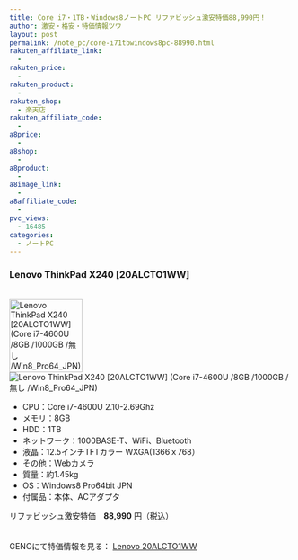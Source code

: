```yaml
---
title: Core i7・1TB・Windows8ノートPC リファビッシュ激安特価88,990円！
author: 激安・格安・特価情報ツウ
layout: post
permalink: /note_pc/core-i71tbwindows8pc-88990.html
rakuten_affiliate_link:
  - 
rakuten_price:
  - 
rakuten_product:
  - 
rakuten_shop:
  - 楽天店
rakuten_affiliate_code:
  - 
a8price:
  - 
a8shop:
  - 
a8product:
  - 
a8image_link:
  - 
a8affiliate_code:
  - 
pvc_views:
  - 16485
categories:
  - ノートPC
---
```

### Lenovo ThinkPad X240 [20ALCTO1WW]

<div class="img-bg2 img_L">
  <a href="http://px.a8.net/svt/ejp?a8mat=1I0DKG+A2L0YI+1TD2+5ZEMP&#038;a8ejpredirect=http://www.geno-web.jp/shopdetail/000000033897" title="Lenovo ThinkPad X240 [20ALCTO1WW] (Core i7-4600U /8GB /1000GB /無し /Win8_Pro64_JPN)" target="_blank"><br /> <img border="0" alt="Lenovo ThinkPad X240 [20ALCTO1WW] (Core i7-4600U /8GB /1000GB /無し /Win8_Pro64_JPN)" src="http://i2.wp.com/www.geno-web.jp/shopimages/genoweb/0000000338974.jpg?w=130"width="130" data-recalc-dims="1" /></a><br /> <img border="0" src="http://i2.wp.com/www16.a8.net/0.gif?resize=1%2C1" alt="Lenovo ThinkPad X240 [20ALCTO1WW] (Core i7-4600U /8GB /1000GB /無し /Win8_Pro64_JPN)" data-recalc-dims="1" />
</div>

<!--more-->

  * CPU：Core i7-4600U 2.10-2.69Ghz
  * メモリ：8GB
  * HDD：1TB
  * ネットワーク：1000BASE-T、WiFi、Bluetooth
  * 液晶：12.5インチTFTカラー WXGA(1366ｘ768）
  * その他：Webカメラ
  * 質量：約1.45kg
  * OS：Windows8 Pro64bit JPN
  * 付属品：本体、ACアダプタ

リファビッシュ激安特価　<span class="tokka-price"><strong>88,990</strong></span> 円（税込）

　  
GENOにて特価情報を見る： <span class="fs150p"><a href="http://px.a8.net/svt/ejp?a8mat=1I0DKG+A2L0YI+1TD2+5ZEMP&#038;a8ejpredirect=http://www.geno-web.jp/shopdetail/000000033897" target="_blank">Lenovo 20ALCTO1WW</a></span>